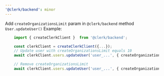 ```yaml
---
'@clerk/backend': minor
---
```


Add `createOrganizationsLimit` param in `@clerk/backend` method `User.updateUser()`
Example:

```typescript
    import { createClerkClient }  from '@clerk/backend';

    const clerkClient = createClerkClient({...});
    // Update user with createOrganizationsLimit equals 10
    await clerkClient.users.updateUser('user_...', { createOrganizationsLimit: 10 })

    // Remove createOrganizationsLimit
    await clerkClient.users.updateUser('user_...', { createOrganizationsLimit: null })
```

